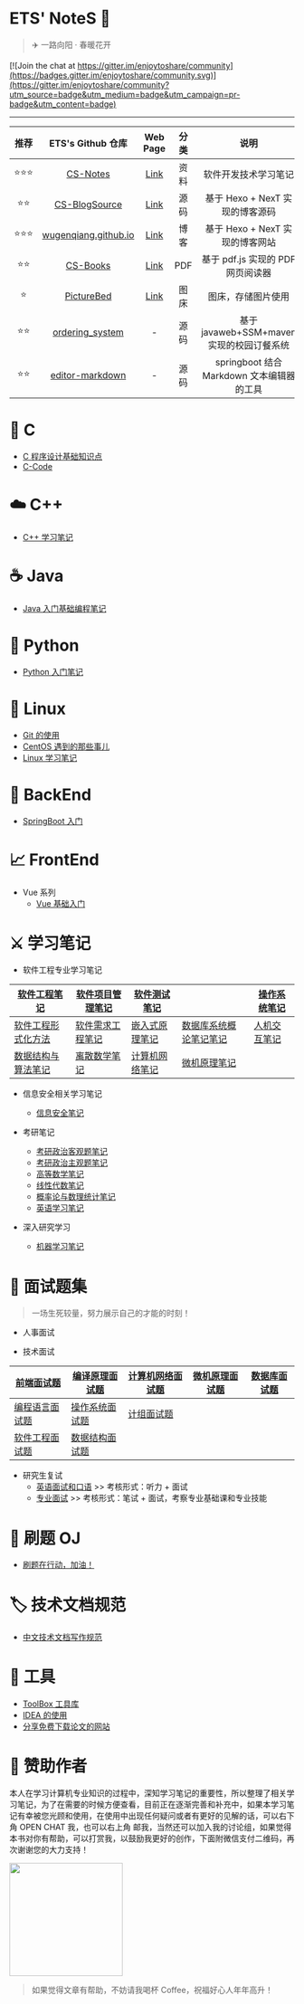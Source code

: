 # ETS' NoteS 📖

> ✈️ 一路向阳 · 春暖花开

[![Join the chat at https://gitter.im/enjoytoshare/community](https://badges.gitter.im/enjoytoshare/community.svg)](https://gitter.im/enjoytoshare/community?utm_source=badge&utm_medium=badge&utm_campaign=pr-badge&utm_content=badge)

------

| 推荐 |                      ETS's Github 仓库                       |                           Web Page                           | 分类 |                   说明                    |
| :--: | :----------------------------------------------------------: | :----------------------------------------------------------: | :--: | :---------------------------------------: |
| ⭐⭐⭐  |      [CS-Notes](https://github.com/wugenqiang/CS-Notes)      |        [Link](https://wugenqiang.github.io/CS-Notes)         | 资料 |           软件开发技术学习笔记            |
|  ⭐⭐  | [CS-BlogSource](https://github.com/wugenqiang/CS-BlogSource) |            [Link](https://wugenqiang.github.io/)             | 源码 |      基于 Hexo + NexT 实现的博客源码      |
| ⭐⭐⭐  | [wugenqiang.github.io](https://github.com/wugenqiang/wugenqiang.github.io) |             [Link](https://wugenqiang.gitee.io/)             | 博客 |      基于 Hexo + NexT 实现的博客网站      |
|  ⭐⭐  |      [CS-Books](https://github.com/wugenqiang/CS-Books)      | [Link](https://wugenqiang.github.io/CS-Notes/#/ibooks/pdf-book) | PDF  |     基于 pdf.js 实现的 PDF 网页阅读器     |
|  ⭐   |    [PictureBed](https://github.com/wugenqiang/PictureBed)    |       [Link](https://wugenqiang.github.io/PictureBed/)       | 图床 |            图床，存储图片使用             |
|  ⭐⭐  | [ordering_system](https://github.com/wugenqiang/ordering_system) |                              -                               | 源码 | 基于 javaweb+SSM+maven 实现的校园订餐系统 |
|  ⭐⭐  | [editor-markdown](https://github.com/wugenqiang/editor-markdown) |                              -                               | 源码 | springboot 结合 Markdown 文本编辑器的工具 |

# 📌 C

* [C 程序设计基础知识点](PL/C/C-Notes.md)       
* [C-Code](PL/C/C-Code.md)

# ☁️ C++

* [C++ 学习笔记](PL/C++/C++Notes.md)

# ☕️ Java

* [Java 入门基础编程笔记](PL/Java/Java-Base-Notes.md)

# 🏹 Python

* [Python 入门笔记](PL/Python/Python-Base-Notes.md)

# 🐋 Linux

* [Git 的使用](document/Git.md)
* [CentOS 遇到的那些事儿](Linux/CentOS.md)
* [Linux 学习笔记](Linux/Linux-Notes.md)

# 🍺 BackEnd

* [SpringBoot 入门](backend/SpringBoot-notes.md)

#  📈  FrontEnd

* Vue 系列
  * [Vue 基础入门](frontend/vue-base-notes.md)

# ⚔️ 学习笔记

* 软件工程专业学习笔记

| [软件工程笔记](course/软件工程笔记.md)             | [软件项目管理笔记](course/软件项目管理笔记.md) | [软件测试笔记](course/软件测试笔记.md)     |                                                        | [操作系统笔记](course/操作系统笔记.md) |
| -------------------------------------------------- | ---------------------------------------------- | ------------------------------------------ | ------------------------------------------------------ | -------------------------------------- |
| [软件工程形式化方法](course/软件工程形式化方法.md) | [软件需求工程笔记](course/软件需求工程笔记.md) | [嵌入式原理笔记](course/嵌入式原理笔记.md) | [数据库系统概论笔记笔记](course/数据库系统概论笔记.md) | [人机交互笔记](course/人机交互笔记.md) |
| [数据结构与算法笔记](course/数据结构与算法笔记.md) | [离散数学笔记](course/离散数学笔记.md)         | [计算机网络笔记](course/计算机网络笔记.md) | [微机原理笔记](course/微机原理.md)                     |                                        |



* 信息安全相关学习笔记

  * [信息安全笔记](course/信息安全笔记.md)
* 考研笔记
  * [考研政治客观题笔记](course/考研政治客观题笔记.md)
  * [考研政治主观题笔记](course/考研政治主观题笔记.md)
  * [高等数学笔记](course/高等数学笔记.md)
  * [线性代数笔记](course/线性代数笔记.md)
  * [概率论与数理统计笔记](course/概率论与数理统计笔记.md)
  * [英语学习笔记](course/英语学习笔记.md)
* 深入研究学习
  * [机器学习笔记](DeepToLearn/MachineLearningNotes.md)

# 📝   面试题集

> 一场生死较量，努力展示自己的才能的时刻！

* 人事面试



* 技术面试

| [前端面试题](interview/前端面试题.md)         | [编译原理面试题](interview/编译原理面试题.md) | [计算机网络面试题](interview/计算机网络面试题.md) | [微机原理面试题](interview/微机原理面试题.md) | [数据库面试题](interview/数据库面试题.md) |
| --------------------------------------------- | --------------------------------------------- | ------------------------------------------------- | --------------------------------------------- | ----------------------------------------- |
| [编程语言面试题](interview/编程语言面试题.md) | [操作系统面试题](interview/操作系统面试题.md) | [计组面试题](interview/计组面试题.md)             |                                               |                                           |
| [软件工程面试题](interview/软件工程面试题.md) | [数据结构面试题](interview/数据结构面试题.md) |                                                   |                                               |                                           |



* 研究生复试
  * [英语面试和口语](PostgraduateExam/english-interview-speaking.md)  >>  考核形式：听力 + 面试
  * [专业面试](PostgraduateExam/专业面试.md)    >>  考核形式：笔试 + 面试，考察专业基础课和专业技能



# 💯	刷题 OJ

* [刷题在行动，加油！](https://wugenqiang.gitee.io/oj-guide)

# 🏷️    技术文档规范

* [中文技术文档写作规范](document/document-style.md)

# 🔧     工具

* [ToolBox 工具库](ToolBox/Tools.md)
* [IDEA 的使用](ToolBox/IDEA.md)
* [分享免费下载论文的网站](ToolBox/ShareToFreeDownloadPapers.md)

# 🎅     赞助作者

本人在学习计算机专业知识的过程中，深知学习笔记的重要性，所以整理了相关学习笔记，为了在需要的时候方便查看，目前正在逐渐完善和补充中，如果本学习笔记有幸被您光顾和使用，在使用中出现任何疑问或者有更好的见解的话，可以右下角 OPEN CHAT 我，也可以右上角 邮我，当然还可以加入我的讨论组，如果觉得本书对你有帮助，可以打赏我，以鼓励我更好的创作，下面附微信支付二维码，再次谢谢您的大力支持！

<div ><img src="https://wugenqiang.gitee.io/cs-notes/images/pay/wechat-pay.png" width="200" height="200" /></div>

> 如果觉得文章有帮助，不妨请我喝杯 Coffee，祝福好心人年年高升！

